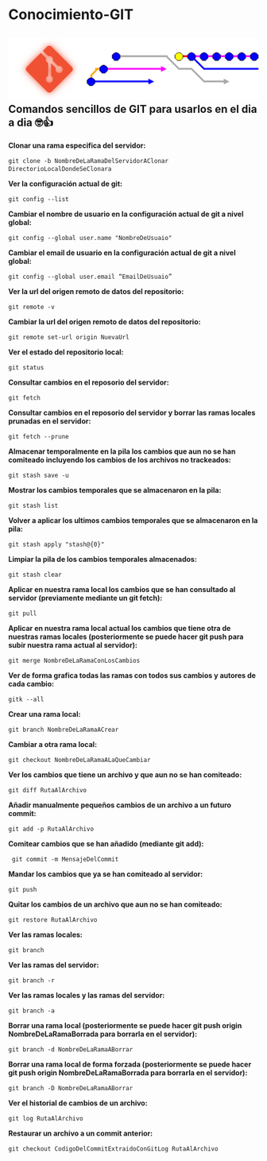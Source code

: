 # Conocimiento-GIT
![Git-Logo](https://github.com/ERTYNEA/Conocimiento-GIT/blob/main/Img/Git-Logo.png)
Comandos sencillos de GIT para usarlos en el dia a dia 🤓👍
---
**Clonar una rama especifica del servidor:**
```
git clone -b NombreDeLaRamaDelServidorAClonar DirectorioLocalDondeSeClonara
```
**Ver la configuración actual de git:**
```
git config --list
```
**Cambiar el nombre de usuario en la configuración actual de git a nivel global:**
```
git config --global user.name "NombreDeUsuaio"
```
**Cambiar el email de usuario en la configuración actual de git a nivel global:**
```
git config --global user.email “EmailDeUsuaio”
```
**Ver la url del origen remoto de datos del repositorio:**
```
git remote -v
```
**Cambiar la url del origen remoto de datos del repositorio:**
```
git remote set-url origin NuevaUrl
```
**Ver el estado del repositorio local:**
```
git status
```
**Consultar cambios en el reposorio del servidor:**
```
git fetch
```
**Consultar cambios en el reposorio del servidor y borrar las ramas locales prunadas en el servidor:**
```
git fetch --prune
```
**Almacenar temporalmente en la pila los cambios que aun no se han comiteado incluyendo los cambios de los archivos no trackeados:**
```
git stash save -u
```
**Mostrar los cambios temporales que se almacenaron en la pila:**
```
git stash list
```
**Volver a aplicar los ultimos cambios temporales que se almacenaron en la pila:**
```
git stash apply "stash@{0}"
```
**Limpiar la pila de los cambios temporales almacenados:**
```
git stash clear
```
**Aplicar en nuestra rama local los cambios que se han consultado al servidor (previamente mediante un git fetch):**
```
git pull
```
**Aplicar en nuestra rama local actual los cambios que tiene otra de nuestras ramas locales (posteriormente se puede hacer git push para subir nuestra rama actual al servidor):**
```
git merge NombreDeLaRamaConLosCambios
```
**Ver de forma grafica todas las ramas con todos sus cambios y autores de cada cambio:**
```
gitk --all
```
**Crear una rama local:**
```
git branch NombreDeLaRamaACrear
```
**Cambiar a otra rama local:**
```
git checkout NombreDeLaRamaALaQueCambiar
```
**Ver los cambios que tiene un archivo y que aun no se han comiteado:**
```
git diff RutaAlArchivo
```
**Añadir manualmente pequeños cambios de un archivo a un futuro commit:**
```
git add -p RutaAlArchivo
```
**Comitear cambios que se han añadido (mediante git add):**
```
 git commit -m MensajeDelCommit
```
**Mandar los cambios que ya se han comiteado al servidor:**
```
git push
```
**Quitar los cambios de un archivo que aun no se han comiteado:**
```
git restore RutaAlArchivo
```
**Ver las ramas locales:**
```
git branch
```
**Ver las ramas del servidor:**
```
git branch -r
```
**Ver las ramas locales y las ramas del servidor:**
```
git branch -a
```
**Borrar una rama local (posteriormente se puede hacer git push origin NombreDeLaRamaBorrada para borrarla en el servidor):**
```
git branch -d NombreDeLaRamaABorrar
```
**Borrar una rama local de forma forzada (posteriormente se puede hacer git push origin NombreDeLaRamaBorrada para borrarla en el servidor):**
```
git branch -D NombreDeLaRamaABorrar
```
**Ver el historial de cambios de un archivo:**
```
git log RutaAlArchivo
```
**Restaurar un archivo a un commit anterior:**
```
git checkout CodigoDelCommitExtraidoConGitLog RutaAlArchivo
```